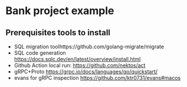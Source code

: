 
# Bank project example

## Prerequisites tools to install

- SQL migration toolhttps://github.com/golang-migrate/migrate
- SQL code generation https://docs.sqlc.dev/en/latest/overview/install.html
- Github Action local run: https://github.com/nektos/act
- gRPC+Proto https://grpc.io/docs/languages/go/quickstart/
- evans for gRPC inspection https://github.com/ktr0731/evans#macos